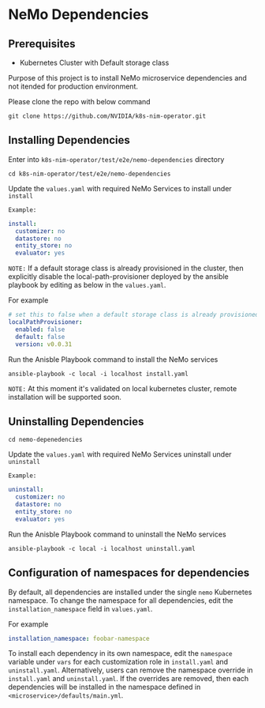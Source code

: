 # NeMo Dependencies

## Prerequisites

- Kubernetes Cluster with Default storage class

Purpose of this project is to install NeMo microservice dependencies and not itended for production environment.

Please clone the repo with below command 

```
git clone https://github.com/NVIDIA/k8s-nim-operator.git
```

## Installing Dependencies

Enter into `k8s-nim-operator/test/e2e/nemo-dependencies` directory

```
cd k8s-nim-operator/test/e2e/nemo-dependencies
```

Update the `values.yaml` with required NeMo Services to install under `install`

`Example:`

``` yaml
install:
  customizer: no
  datastore: no
  entity_store: no
  evaluator: yes
```

`NOTE:` If a default storage class is already provisioned in the cluster, then explicitly disable the local-path-provisioner
        deployed by the ansible playbook by editing as below in the `values.yaml`.

For example
```yaml
# set this to false when a default storage class is already provisioned in the cluster
localPathProvisioner:
  enabled: false
  default: false
  version: v0.0.31
```

Run the Anisble Playbook command to install the NeMo services

```
ansible-playbook -c local -i localhost install.yaml
```

`NOTE:` At this moment it's validated on local kubernetes cluster, remote installation will be supported soon.

## Uninstalling Dependencies

```
cd nemo-depenedencies
```

Update the `values.yaml` with required NeMo Services uninstall under `uninstall` 

`Example:`

```yaml
uninstall:
  customizer: no
  datastore: no
  entity_store: no
  evaluator: yes
```

Run the Anisble Playbook command to uninstall the NeMo services

```
ansible-playbook -c local -i localhost uninstall.yaml
```

## Configuration of namespaces for dependencies
By default, all dependencies are installed under the single `nemo` Kubernetes namespace.
To change the namespace for all dependencies, edit the `installation_namespace` field in `values.yaml`.

For example
```yaml
installation_namespace: foobar-namespace
```

To install each dependency in its own namespace, edit the `namespace` variable under `vars` for each customization role in `install.yaml` and `uninstall.yaml`.
Alternatively, users can remove the namespace override in `install.yaml` and `uninstall.yaml`. If the overrides are removed, then each dependencies will be installed
in the namespace defined in `<microservice>/defaults/main.yml`.